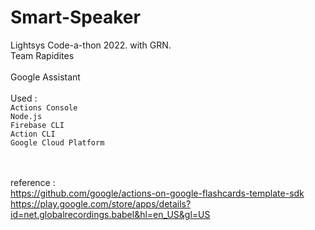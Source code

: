 # Smart-Speaker

Lightsys Code-a-thon 2022. with GRN. <br />
Team Rapidites <br />
<br />
Google Assistant <br />
<br />
Used : <br />
``Actions Console`` <br />
``Node.js`` <br />
``Firebase CLI`` <br />
``Action CLI`` <br />
``Google Cloud Platform`` <br />
<br />
<br />

reference : <br />
https://github.com/google/actions-on-google-flashcards-template-sdk <br />
https://play.google.com/store/apps/details?id=net.globalrecordings.babel&hl=en_US&gl=US <br />
